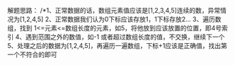 解题思路：
/*1、正常数据的话，数组元素值应该是[1,2,3,4,5]连续的数，异常情况为[1,2,4,5]
2、正常数据我们认为0下标应该存放1，1下标存放2...
3、遍历数组，找到 1<=元素<=数组长度的元素，如5，将他放到应该放置的位置，即4号索引
4、遇到范围之外的数值，如-1 或者超过数组长度的值，不交换，继续下一个
5、处理之后的数据为[1,2,4,5]，再遍历一遍数组，下标+1应该是正确值，找出第一个不符合的即可